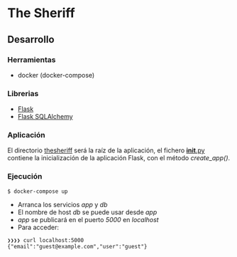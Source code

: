 # The Sheriff

## Desarrollo

### Herramientas

* docker (docker-compose)

### Librerias

* [Flask](https://flask.palletsprojects.com/en/1.1.x/)
* [Flask SQLAlchemy](https://flask-sqlalchemy.palletsprojects.com/en/2.x/)

### Aplicación

El directorio [thesheriff](thesheriff) será la raíz de la aplicación, el fichero [__init__.py](thesheriff/__init__.py) contiene la inicialización de la aplicación Flask, con el método *create_app()*.

### Ejecución

```console
$ docker-compose up
```

* Arranca los servicios *app* y *db*
* El nombre de host *db* se puede usar desde *app*
* *app* se publicará en el puerto *5000* en *localhost*
* Para acceder:

```console
❯❯❯❯ curl localhost:5000
{"email":"guest@example.com","user":"guest"}
```